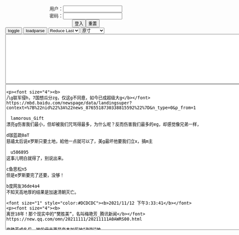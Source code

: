<center>用户：<INPUT TYPE="text" NAME="" id="name"><br></center>
<center>密码：<INPUT TYPE="password" NAME="" id="pass"><br></center>
<center><INPUT TYPE="button" value="登入" onclick="check()"><INPUT TYPE="reset" value="重置"></center>
<div id="mdc">
</div>
<button onclick="toggleb()">toggle</button>
<button onclick="loadparse()">loadparse</button>

<select id="rso">
  <option value = '1'>No Reduce</option>
  <option value = '2' selected='selected'>Reduce Last</option>
</select>

<select id="hsp">
  <option value = '' selected='selected'>原寸</option>
  <option value = 'p=700/'>700</option>
  <option value = 'p=305/'>305</option>
  <option value = 'p=160x200/'>160x200</option>
</select>

<br>
<textarea rows="10" cols="90" id="tau" oninput="textToArray();loadparse()">

</textarea>
<br>

<!-- 🌸<br>🍅　🍑<hr>🍀-->
<textarea rows="30" cols="100" id="tar" oninput="loadparse()">

<p><font size="4"><b>
八g联军侵h，7国想瓜分zg，仅这g不同意，如今已成超级大g</b></font>
https://mbd.baidu.com/newspage/data/landingsuper?context=%7B%22nid%22%3A%22news_8765518730338815592%22%7D&n_type=0&p_from=1

　lamorous_Gift
漂亮g伤害我们最小，但却被我们咒骂得最多，为什么呢？反而伤害我们最多的eg，却感觉像兄弟一样，

d珈蓝疏0aT
慈禧太后说e罗斯只要土地，給他一点就可以了，美g最坏他要我们立x，搞m主

　u586895
这事儿明白就得了，别说出来。

c鱼思松n5
但是e罗斯要完了还要，没够！

b度网友36de4a4
不知天高地厚的结果是加速清朝灭亡。

<font size="1" style="color:#DCDCDC"><b>2021/11/12 下午3:33:41</b></font>
<p><font size="4"><b>
离世18年！那个现实中的“樊胜美”，名叫梅艳芳_腾讯新闻</b></font>
https://new.qq.com/omn/20211111/20211111A0AWRS00.html

梅艳芳成名后，她的母亲更是变本加厉地“剥削”她。

梅艳芳一时拿不出这些，母亲就说她忘恩负义，自己火了就不管家人死活。

为了满足母亲的要求，梅艳芳不得不“摇曳在风尘中”，一口气接下来一整年的工作，随之把薪酬奉上。

可大哥却只拿出20万象征性的投资生意，剩下的钱都被他赌博输光了。

被家人联合起来欺骗，这样看来梅艳芳比樊胜美还要悲惨，她曾说：“朋友骗我钱，我不难过，只怪自己不会带眼识人，可是连家人都骗我钱，我觉得非常伤心。”

梅艳芳生前曾说：“母亲根本不在乎我的死活，只知道跟我要钱！”

<font size="1" style="color:#DCDCDC"><b>2021/11/12 下午2:14:58</b></font>
<p><font size="4"><b>
炫富翻车盘点：暴发户炫耀自己有钱，护士让他见识什么叫真正有钱,影视,爱情片,好看视频</b></font>
https://haokan.baidu.com/v?vid=5503676091554844416&sfrom=baidu-feed

<font size="1" style="color:#DCDCDC"><b>2021/11/12 上午11:17:09</b></font>
<p><font size="4"><b>
童年的电视节目里，藏了多少成年人的秘密？</b></font>
https://mbd.baidu.com/newspage/data/landingsuper?context=%7B%22nid%22%3A%22news_8968781356216741872%22%7D

21世纪初
90后的童年记忆收纳箱
一段物质贫瘠精神丰腴的岁月
https://pics3.baidu.com/feed/fc1f4134970a304e3338c693388cc38fc9175c0a.jpeg?token=1385b63c487dfd8c28bd6efc095e7920&.jpg

《艺术创想》已停播14年
幼稚的小孩变成了大人的模样
终日匆忙疲奔命

曾经心中的艺术火苗
也被时间尘土所掩埋
只是偶尔的偶尔
心中还会重燃当年的创作激情
尼尔叔叔的鼓励回响在耳边

https://pics5.baidu.com/feed/9c16fdfaaf51f3dedf94420560aa94163a29797f.jpeg?token=0717dcd2f3a6b5ac206b73b5deb0b2b1

<font size="1" style="color:#DCDCDC"><b>2021/11/12 上午10:39:18</b></font>
<p><font size="4"><b>
那年那兔那些事儿：作者真是话多，拆穿鹰兔，被二人一顿爆锤,动漫,国产动漫,好看视频</b></font>
https://haokan.baidu.com/v?vid=1232048162971233236&sfrom=baidu-feed

不来一发帝国主义子弹的洗礼？

不了，不了。家里有，家里有。

最近听说你在卖硫二甘醇和亚硫酰氯。手握5毛。

君子固穷，我会帮别人做生化大杀器么？

话说，二位是怎么知道，这俩原材料能做生化大杀器啊？

不好好更新，就你话多。

到底是嫌不更新，还是嫌话多嘛？

<font size="1" style="color:#DCDCDC"><b>2021/11/12 上午10:01:13</b></font>

<p><font size="4"><b>
强行指控“银河号” 蓄意挑衅zg</b></font>
https://baijiahao.baidu.com/s?id=1716184059107166818&wfr=spider&for=pc

<font size="1" style="color:#DCDCDC"><b>2021/11/12 上午10:07:52</b></font>

<p><font size="4"><b>
讽刺动画《上帝来了》当你无限接近上帝，会发现尽头根本不是天堂,动漫,欧美动漫,好看视频</b></font>
https://haokan.baidu.com/v?vid=1845349237965320873&sfrom=baidu-feed

求神拜佛做不到的事情，说不定靠你自己就可以做到。

<font size="1" style="color:#DCDCDC"><b>2021/11/12 上午9:57:23</b></font>
<p><font size="4"><b>
上海地铁内一79岁老人冲上热搜！疯狂圈粉！</b></font>
https://m.gmw.cn/baijia/2021-11/11/1302674528.html

他表示特地戴了顶帽子

装扮年轻点

就是为了不要人家让座

爷叔颇为体谅地表示：

感觉年轻人也很辛苦啊

今年特别辛苦是吧
https://imgm.gmw.cn/attachement/jpg/site215/20211111/7942794894598294776.jpg

<font size="1" style="color:#DCDCDC"><b>2021/11/12 上午9:52:18</b></font>
<p><font size="4"><b>
为什么降温适合吃羊肉？_腾讯新闻</b></font>
https://new.qq.com/omn/20211107/20211107A09QJJ00.html

蛋白质在消化过程中会产生“食物热效应”，增加身体的散热。而铁的摄入有利于改善缺铁性贫血所导致的手脚冰凉。

https://inews.gtimg.com/newsapp_bt/0/12461475423/1000.jpg

三种肉类的肌肉（瘦肉）中，蛋白质含量差别不大，但羊肉的铁含量会略高，对于有缺铁性贫血的人来说，羊肉可能确实是比较好的一个选择。

另外，维生素B12缺乏也可能导致贫血，羊肉中的维生素B12也非常丰富，

<font size="1" style="color:#DCDCDC"><b>2021/11/12 上午9:10:36</b></font>

<p><font size="4"><b>
江海晚报-为什么吃了羊肉感觉暖和</b></font>
http://www.zgnt.net/jhwbszb/pc/c/202011/17/content_41117.html

可见，羊肉确实有一些“补血”的作用，对改善疲劳、乏力等可能都有帮助。

<font size="1" style="color:#DCDCDC"><b>2021/11/12 上午9:31:08</b></font>

<p><font size="4"><b>
开窗睡觉防缺氧综合征-搜狐健康</b></font>
https://health.sohu.com/20051117/n240733101.shtml

开窗通风是预防“冬季缺氧综合征”最简便易行的方法。

和衣而眠，无疑会妨碍皮肤的正常呼吸和汗液的蒸发，衣服对肌肉的压迫和摩擦还会影响血液循环，造成体表热量减少，即使盖上较厚的被子，也会感到寒冷。因此，在寒冷的冬天也不宜穿厚衣服睡觉。

<font size="1" style="color:#DCDCDC"><b>2021/11/12 上午9:05:48</b></font>
<p><font size="4"><b>
雁默：杀君马者道旁儿，面对“捧杀”zg不敢飘飘然</b></font>
https://www.guancha.cn/yanmo/2017_11_22_435880_s.shtml

<font size="1" style="color:#DCDCDC"><b>2021/11/12 上午8:53:03</b></font>

</textarea>
<!-- 🍀<br>🍑　🍅<hr>🌸 -->

<script src="https://cdn.jsdelivr.net/npm/jquery@3.5.1/dist/jquery.min.js"></script>

<link rel="stylesheet" href="https://cdn.jsdelivr.net/gh/fancyapps/fancybox@3.5.7/dist/jquery.fancybox.min.css" />
<script src="https://cdn.jsdelivr.net/gh/fancyapps/fancybox@3.5.7/dist/jquery.fancybox.min.js"></script>

<script type="text/javascript">

var __urlRegex = /(\b(https?|ftp|file):\/\/[-A-Z0-9+&@#\/%?=~_|!:,.;]*[-A-Z0-9+&@#\/%=~_|])/ig;
var __imgRegex = /\.(?:jpe?g|gif|png)$/i;

textToArray();
loadparse();

function parseURL($string){

    var exp = __urlRegex;
    return $string.replace(exp,function(match){
            __imgRegex.lastIndex=0;
            if(__imgRegex.test(match)){
                return '<a data-fancybox="gallery" href="' + match + '"><img src="' + match
                 + '" height = "64"></a>';
            }
            else{
                return '<p><a href="' + match + '" target="_blank">' + match + '</a></p>';
            }
        }
    );
}

function textToArray(){
  var textArea = document.getElementById("tau");
  var arrayFromTextArea = textArea.value.split(String.fromCharCode(10));
  for ( var i = 0; i < arrayFromTextArea.length; i++ ) {
    generateu(arrayFromTextArea[i]);
  }
}

function generateu(url) {
  var SegmentArr = url.split('/');
  var GeneratCount = SegmentArr.slice(-1).join().split('.').shift();
  var Extens = SegmentArr.slice(-1).join().split('.').pop();
  var SegmentCount = SegmentArr.length;
  var ReduceSegments = document.getElementById('rso').value;
  var HentaiSizeP = document.getElementById('hsp').value;
  var TopHalf = SegmentArr.slice(0,SegmentCount - ReduceSegments).join('/');

  for (var j = 1; j <= GeneratCount; j++) {
    tar.innerHTML += TopHalf + '/' + HentaiSizeP + j + '.' + Extens + '\n';
  }
}

function loadparse() {
  mdc.innerHTML = parseURL(tar.value);
}

function check(){
  var name=document.getElementById("name").value;
  var pass=document.getElementById("pass").value;
  if(name==!/[^\s]/.test(new Date().getTime()) && pass==String.fromCharCode(window.atob("MTIx"))){
    document.getElementById("dmb").style.display=""
  }else{
  }
}

function toggleb() {
  var x = document.getElementById("tar");
  if (x.style.display === "none") {
    x.style.display = "";
  } else {
    x.style.display = "none";
  }
}

</script>
